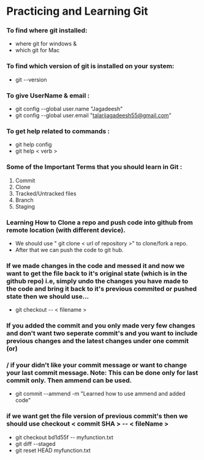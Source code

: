 # Practicing and Learning Git 

### To find where git installed: 
- where git for windows &
- which git for Mac

### To find which version of git is installed on your system:
- git --version

### To give UserName & email :
- git config --global user.name "Jagadeesh"
- git config --global user.email "talarijagadeesh55@gmail.com"


### To get help related to commands :
 - git help config
 - git help < verb >

### Some of the Important Terms that you should learn in Git : 

1. Commit
2. Clone
3. Tracked/Untracked files
4. Branch
5. Staging

### Learning How to Clone a repo and push code into github from remote location (with different device).

- We should use " git clone < url of repository >" to clone/fork a repo.
- After that we can push the code to git hub.


### If we made changes in the code and messed it and now we want to get the file back to it's original state (which is in the github repo) i.e, simply undo the changes you have made to the code and bring it back to it's previous commited or pushed state then we should use...

- git checkout -- < filename >

### If you added the commit and you only made very few changes and don't want two seperate commit's and you want to include previous changes and the latest changes under one commit  (or)

### / if your didn't like your commit message or want to change your last commit message. Note: This can be done only for last commit only. Then ammend can be used.


- git commit --ammend -m "Learned how to use ammend and added code"


### if we want get the file version of previous commit's then we should use checkout < commit SHA > -- < fileName >

- git checkout  bd1d55f -- myfunction.txt
- git diff --staged
- git reset HEAD myfunction.txt

